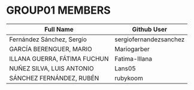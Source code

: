 # GROUP01 MEMBERS 

| Full Name                       | Github User            |    
| ------------------------------- | ---------------------- |     
| Fernández Sánchez, Sergio       | sergiofernandezsanchez |         | 
| GARCÍA BERENGUER, MARIO         | Mariogarber            | 
| ILLANA GUERRA, FÁTIMA FUCHUN    | Fatima-Illana          | 
| NUÑEZ SILVA, LUIS ANTONIO       | Lans05                 | 
| SÁNCHEZ FERNÁNDEZ, RUBÉN        | rubykoom               |
